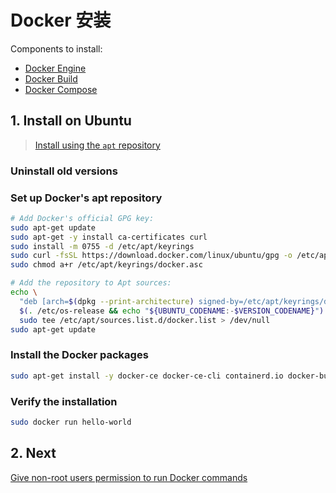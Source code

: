 # Docker 安装

Components to install:

+ [Docker Engine](https://docs.docker.com/engine/)
+ [Docker Build](https://docs.docker.com/build/)
+ [Docker Compose](https://docs.docker.com/compose/)

## 1. Install on Ubuntu

> [Install using the `apt` repository](https://docs.docker.com/engine/install/ubuntu/#install-using-the-repository)

### Uninstall old versions

### Set up Docker's apt repository

```bash
# Add Docker's official GPG key:
sudo apt-get update
sudo apt-get -y install ca-certificates curl
sudo install -m 0755 -d /etc/apt/keyrings
sudo curl -fsSL https://download.docker.com/linux/ubuntu/gpg -o /etc/apt/keyrings/docker.asc
sudo chmod a+r /etc/apt/keyrings/docker.asc

# Add the repository to Apt sources:
echo \
  "deb [arch=$(dpkg --print-architecture) signed-by=/etc/apt/keyrings/docker.asc] https://download.docker.com/linux/ubuntu \
  $(. /etc/os-release && echo "${UBUNTU_CODENAME:-$VERSION_CODENAME}") stable" | \
  sudo tee /etc/apt/sources.list.d/docker.list > /dev/null
sudo apt-get update
```

### Install the Docker packages

```bash
sudo apt-get install -y docker-ce docker-ce-cli containerd.io docker-buildx-plugin docker-compose-plugin
```

### Verify the installation

```bash
sudo docker run hello-world
```

## 2. Next

[Give non-root users permission to run Docker commands](https://docs.docker.com/engine/install/linux-postinstall/)

